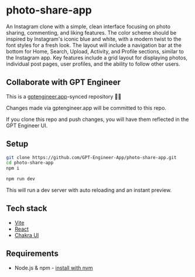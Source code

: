 # photo-share-app

An Instagram clone with a simple, clean interface focusing on photo sharing, commenting, and liking features. The color scheme should be inspired by Instagram's iconic blue and white, with a modern twist to the font styles for a fresh look. The layout will include a navigation bar at the bottom for Home, Search, Upload, Activity, and Profile sections, similar to the Instagram app. Key features include a grid layout for displaying photos, individual post pages, user profiles, and the ability to follow other users.

## Collaborate with GPT Engineer

This is a [gptengineer.app](https://gptengineer.app)-synced repository 🌟🤖

Changes made via gptengineer.app will be committed to this repo.

If you clone this repo and push changes, you will have them reflected in the GPT Engineer UI.

## Setup

```sh
git clone https://github.com/GPT-Engineer-App/photo-share-app.git
cd photo-share-app
npm i
```

```sh
npm run dev
```

This will run a dev server with auto reloading and an instant preview.

## Tech stack

- [Vite](https://vitejs.dev/)
- [React](https://react.dev/)
- [Chakra UI](https://chakra-ui.com/)

## Requirements

- Node.js & npm - [install with nvm](https://github.com/nvm-sh/nvm#installing-and-updating)

